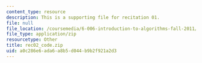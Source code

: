 ```yaml
---
content_type: resource
description: This is a supporting file for recitation 01.
file: null
file_location: /coursemedia/6-006-introduction-to-algorithms-fall-2011/a0c286e6ada6a8b5d044b9b2f921a2d3_rec02_code.zip
file_type: application/zip
resourcetype: Other
title: rec02_code.zip
uid: a0c286e6-ada6-a8b5-d044-b9b2f921a2d3
---
```

